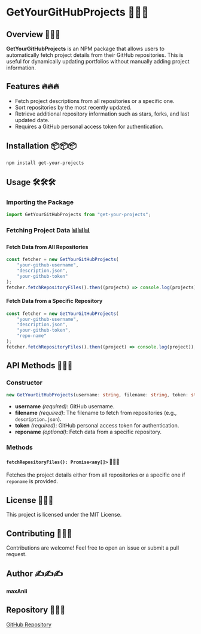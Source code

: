 # GetYourGitHubProjects 🚀🚀🚀

## Overview 🎯🎯🎯

**GetYourGitHubProjects** is an NPM package that allows users to automatically
fetch project details from their GitHub repositories. This is useful for
dynamically updating portfolios without manually adding project information.

## Features 🔥🔥🔥

- Fetch project descriptions from all repositories or a specific one.
- Sort repositories by the most recently updated.
- Retrieve additional repository information such as stars, forks, and last
  updated date.
- Requires a GitHub personal access token for authentication.

## Installation 📦📦📦

```sh
npm install get-your-projects
```

## Usage 🛠️🛠️🛠️

### Importing the Package

```ts
import GetYourGitHubProjects from "get-your-projects";
```

### Fetching Project Data 📊📊📊

#### Fetch Data from All Repositories

```ts
const fetcher = new GetYourGitHubProjects(
	"your-github-username",
	"description.json",
	"your-github-token"
);
fetcher.fetchRepositoryFiles().then((projects) => console.log(projects));
```

#### Fetch Data from a Specific Repository

```ts
const fetcher = new GetYourGitHubProjects(
	"your-github-username",
	"description.json",
	"your-github-token",
	"repo-name"
);
fetcher.fetchRepositoryFiles().then((project) => console.log(project));
```

## API Methods 📖📖📖

### Constructor

```ts
new GetYourGitHubProjects(username: string, filename: string, token: string, reponame?: string)
```

- **username** _(required)_: GitHub username.
- **filename** _(required)_: The filename to fetch from repositories (e.g.,
  `description.json`).
- **token** _(required)_: GitHub personal access token for authentication.
- **reponame** _(optional)_: Fetch data from a specific repository.

### Methods

#### `fetchRepositoryFiles(): Promise<any[]>` 📂📂📂

Fetches the project details either from all repositories or a specific one if
`reponame` is provided.

## License 📜📜📜

This project is licensed under the MIT License.

## Contributing 🤝🤝🤝

Contributions are welcome! Feel free to open an issue or submit a pull request.

## Author ✍️✍️✍️

**maxAnii**

## Repository 🔗🔗🔗

[GitHub Repository](https://github.com/maxAnii/get-your-projects)
